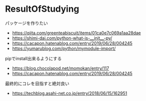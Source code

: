 # ResultOfStudying
パッケージを作りたい
- https://qiita.com/greenteabiscuit/items/01ca0e7c069a1aa28dae
- https://shimi-dai.com/python-what-is-__init__-py/
- https://cacapon.hatenablog.com/entry/2019/06/28/004245
- https://yumarublog.com/python/mymodule-import/



pipでinstall出来るようにする
- https://blog.chocolapod.net/momokan/entry/117
- https://cacapon.hatenablog.com/entry/2019/06/28/004245

最終的にコレを目指すと絶対良い
- https://techblog.asahi-net.co.jp/entry/2018/06/15/162951

